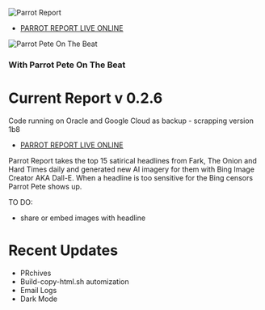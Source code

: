 ![Parrot Report](https://c1t1zen.com/PR/PARROT_REPORT2_D.png)

* [PARROT REPORT LIVE ONLINE](https://c1t1zen.com/PR/)

![Parrot Pete On The Beat](https://c1t1zen.com/PR/PARROT_NEWS.jpg)

### With Parrot Pete On The Beat

# **Current Report v 0.2.6**

Code running on Oracle and Google Cloud as backup - scrapping version 1b8

* [PARROT REPORT LIVE ONLINE](https://c1t1zen.com/PR/)

Parrot Report takes the top 15 satirical headlines from Fark, The Onion and Hard Times daily and generated new AI imagery for them with Bing Image Creator AKA Dall-E.
When a headline is too sensitive for the Bing censors Parrot Pete shows up.

TO DO:

* share or embed images with headline

# Recent Updates

* PRchives
* Build-copy-html.sh automization
* Email Logs
* Dark Mode